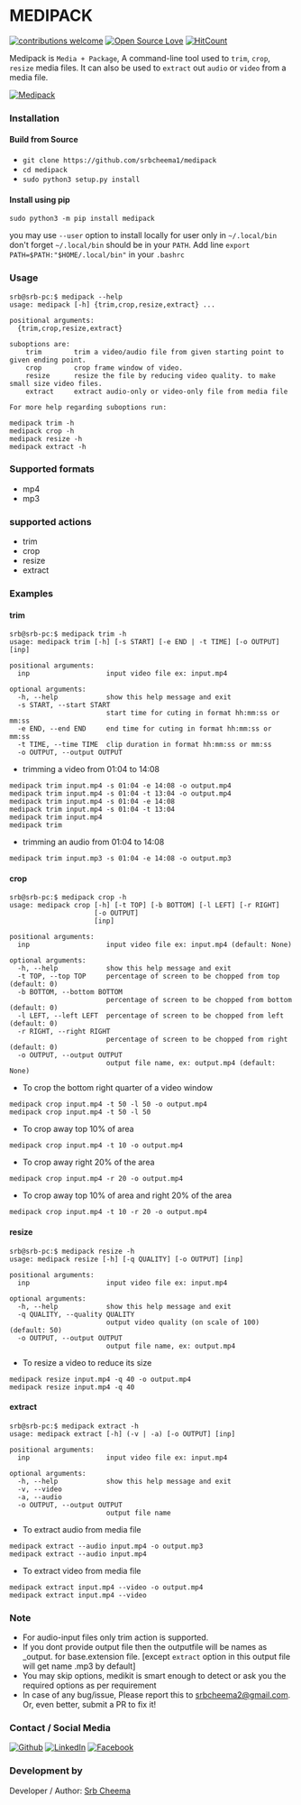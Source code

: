 # MEDIPACK

[![contributions welcome](https://img.shields.io/badge/contributions-welcome-brightgreen.svg?style=flat)](https://github.ocm/srbcheema1/medipack/issues)
[![Open Source Love](https://badges.frapsoft.com/os/v1/open-source.png?v=103)](https://github.com/srbcheema1/medipack)
[![HitCount](http://hits.dwyl.io/srbcheema1/medipack.svg)](http://hits.dwyl.io/srbcheema1/medipack)

Medipack is `Media + Package`, A command-line tool used to `trim`, `crop`, `resize` media files.
It can also be used to `extract` out `audio` or `video` from a media file.

[![Medipack](https://raw.githubusercontent.com/srbcheema1/medipack/master/extra/medipack-52x90.png)](https://pypi.org/project/medipack/)


### Installation

#### Build from Source

- `git clone https://github.com/srbcheema1/medipack`
- `cd medipack`
- `sudo python3 setup.py install`

#### Install using pip

```
sudo python3 -m pip install medipack
```
you may use `--user` option to install locally for user only in `~/.local/bin`
don't forget `~/.local/bin` should be in your `PATH`. Add line `export PATH=$PATH:"$HOME/.local/bin"` in your `.bashrc`

### Usage

```
srb@srb-pc:$ medipack --help
usage: medipack [-h] {trim,crop,resize,extract} ...

positional arguments:
  {trim,crop,resize,extract}
```

```
suboptions are:
    trim        trim a video/audio file from given starting point to given ending point.
    crop        crop frame window of video.
    resize      resize the file by reducing video quality. to make small size video files.
    extract     extract audio-only or video-only file from media file
```

```
For more help regarding suboptions run:

medipack trim -h
medipack crop -h
medipack resize -h
medipack extract -h
```


### Supported formats

- mp4
- mp3

### supported actions

- trim
- crop
- resize
- extract

### Examples

#### trim

```
srb@srb-pc:$ medipack trim -h
usage: medipack trim [-h] [-s START] [-e END | -t TIME] [-o OUTPUT] [inp]

positional arguments:
  inp                   input video file ex: input.mp4

optional arguments:
  -h, --help            show this help message and exit
  -s START, --start START
                        start time for cuting in format hh:mm:ss or mm:ss
  -e END, --end END     end time for cuting in format hh:mm:ss or mm:ss
  -t TIME, --time TIME  clip duration in format hh:mm:ss or mm:ss
  -o OUTPUT, --output OUTPUT
```

- trimming a video from 01:04 to 14:08
```
medipack trim input.mp4 -s 01:04 -e 14:08 -o output.mp4
medipack trim input.mp4 -s 01:04 -t 13:04 -o output.mp4
medipack trim input.mp4 -s 01:04 -e 14:08
medipack trim input.mp4 -s 01:04 -t 13:04
medipack trim input.mp4
medipack trim
```
- trimming an audio from 01:04 to 14:08
```
medipack trim input.mp3 -s 01:04 -e 14:08 -o output.mp3
```

#### crop

```
srb@srb-pc:$ medipack crop -h
usage: medipack crop [-h] [-t TOP] [-b BOTTOM] [-l LEFT] [-r RIGHT]
                     [-o OUTPUT]
                     [inp]

positional arguments:
  inp                   input video file ex: input.mp4 (default: None)

optional arguments:
  -h, --help            show this help message and exit
  -t TOP, --top TOP     percentage of screen to be chopped from top (default: 0)
  -b BOTTOM, --bottom BOTTOM
                        percentage of screen to be chopped from bottom (default: 0)
  -l LEFT, --left LEFT  percentage of screen to be chopped from left (default: 0)
  -r RIGHT, --right RIGHT
                        percentage of screen to be chopped from right (default: 0)
  -o OUTPUT, --output OUTPUT
                        output file name, ex: output.mp4 (default: None)
```

- To crop the bottom right quarter of a video window
```
medipack crop input.mp4 -t 50 -l 50 -o output.mp4
medipack crop input.mp4 -t 50 -l 50
```

- To crop away top 10% of area
```
medipack crop input.mp4 -t 10 -o output.mp4
```

- To crop away right 20% of the area
```
medipack crop input.mp4 -r 20 -o output.mp4
```

- To crop away top 10% of area and right 20% of the area
```
medipack crop input.mp4 -t 10 -r 20 -o output.mp4
```

#### resize
```
srb@srb-pc:$ medipack resize -h
usage: medipack resize [-h] [-q QUALITY] [-o OUTPUT] [inp]

positional arguments:
  inp                   input video file ex: input.mp4

optional arguments:
  -h, --help            show this help message and exit
  -q QUALITY, --quality QUALITY
                        output video quality (on scale of 100) (default: 50)
  -o OUTPUT, --output OUTPUT
                        output file name, ex: output.mp4
```

- To resize a video to reduce its size
```
medipack resize input.mp4 -q 40 -o output.mp4
medipack resize input.mp4 -q 40
```

#### extract
```
srb@srb-pc:$ medipack extract -h
usage: medipack extract [-h] (-v | -a) [-o OUTPUT] [inp]

positional arguments:
  inp                   input video file ex: input.mp4

optional arguments:
  -h, --help            show this help message and exit
  -v, --video
  -a, --audio
  -o OUTPUT, --output OUTPUT
                        output file name

```
- To extract audio from media file
```
medipack extract --audio input.mp4 -o output.mp3
medipack extract --audio input.mp4
```

- To extract video from media file
```
medipack extract input.mp4 --video -o output.mp4
medipack extract input.mp4 --video
```


### Note

- For audio-input files only trim action is supported.
- If you dont provide output file then the outputfile will be names as <base>_output.<extension> for base.extension file. [except `extract` option in this output file will get name .mp3 by default]
- You may skip options, medikit is smart enough to detect or ask you the required options as per requirement
- In case of any bug/issue, Please report this to srbcheema2@gmail.com. Or, even better, submit a PR to fix it!


### Contact / Social Media

[![Github](https://raw.githubusercontent.com/srbcheema1/CheemaFy/master/myPlugins/extra_things/png_images/social/github.png)](https://github.com/srbcheema1/)
[![LinkedIn](https://raw.githubusercontent.com/srbcheema1/CheemaFy/master/myPlugins/extra_things/png_images/social/linkedin-48x48.png)](https://www.linkedin.com/in/srbcheema1/)
[![Facebook](https://raw.githubusercontent.com/srbcheema1/CheemaFy/master/myPlugins/extra_things/png_images/social/fb.png)](https://www.facebook.com/srbcheema/)


### Development by

Developer / Author: [Srb Cheema](https://github.com/srbcheema1/)
